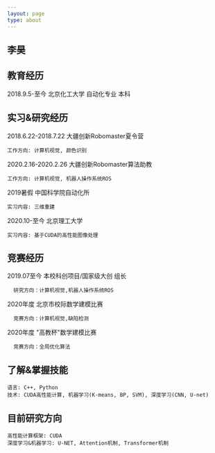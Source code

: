 ```yaml
---
layout: page
type: about
---
```


## 李昊

## 教育经历
2018.9.5-至今 北京化工大学 自动化专业 本科

## 实习&研究经历
2018.6.22-2018.7.22 大疆创新Robomaster夏令营
  ```
  工作方向: 计算机视觉, 颜色识别
  ```
  
  2020.2.16-2020.2.26 大疆创新Robomaster算法助教
  ```
  工作方向: 计算机视觉, 机器人操作系统ROS
  ```
  
  2019暑假 中国科学院自动化所
  ```
  实习内容: 三维重建
  ```
  
  2020.10-至今 北京理工大学
  ```
  实习内容: 基于CUDA的高性能图像处理
  ```

## 竞赛经历
  
  2019.07至今 本校科创项目/国家级大创 组长
```
  研究方向：计算机视觉,机器人操作系统ROS
  ```
  
   2020年度  北京市校际数学建模比赛
```
  竞赛方向：计算机视觉,缺陷检测
  ```
  
   2020年度  "高教杯"数学建模比赛
```
  竞赛方向：全局优化算法
  ```
## 了解&掌握技能
  ```
  语言: C++, Python
  技术: CUDA高性能计算, 机器学习(K-means, BP, SVM), 深度学习(CNN, U-net)
  ```
## 目前研究方向
  ```
  高性能计算框架: CUDA
  深度学习&机器学习: U-NET, Attention机制, Transformer机制
  ```
